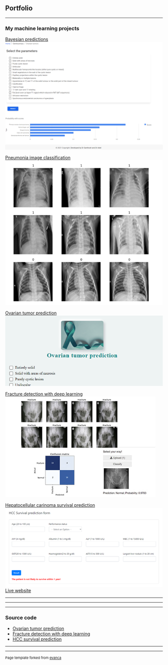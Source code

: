 ## Portfolio

---

### My machine learning projects

[Bayesian predictions](https://tumorprediction.herokuapp.com/)
<img src="images/prediction.png?raw=true"/>

[Pneumonia image classification](https://www.kaggle.com/dyslexicdogo/image-recognition)
<img src="images/pneumonia.PNG?raw=true"/>

[Ovarian tumor prediction](/ovary)
<img src="images/ovary.PNG?raw=true"/>

[Fracture detection with deep learning](/fracture)
<img src="images/fracture.jpg?raw=true"/>

[Hepatocellular carinoma survival prediction](https://deepnote.com/@dyslexic-dogo/HCC-survival-SHa4tLz8QWmesUbBZZ4yug)
<img src="images/hcc.PNG?raw=true"/>
[Live website](https://hccprediction.herokuapp.com/)

---
<!---
remove comments later
[Project 2 Title](/pdf/sample_presentation.pdf)
<img src="images/dummy_thumbnail.jpg?raw=true"/>
-->
---
<!---
remove comments later
[Project 3 Title](http://example.com/)
<img src="images/dummy_thumbnail.jpg?raw=true"/>
-->
---

### Source code

- [Ovarian tumor prediction](https://github.com/gvsanthu10/tumor)
- [Fracture detection with deep learning](https://github.com/gvsanthu10/fastai_fracture)
- [HCC survival prediction](https://deepnote.com/@dyslexic-dogo/HCC-survival-SHa4tLz8QWmesUbBZZ4yug)

---




---
<p style="font-size:11px">Page template forked from <a href="https://github.com/evanca/quick-portfolio">evanca</a></p>
<!-- Remove above link if you don't want to attibute -->
